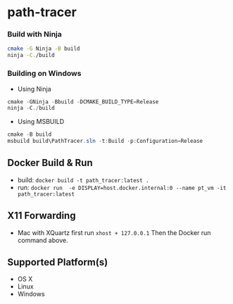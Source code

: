# path-tracer

### Build with Ninja
```bash
cmake -G Ninja -B build
ninja -C./build
```

### Building on Windows 
- Using Ninja
```powershell
cmake -GNinja -Bbuild -DCMAKE_BUILD_TYPE=Release
ninja -C./build
```
- Using MSBUILD
```powershell
cmake -B build
msbuild build\PathTracer.sln -t:Build -p:Configuration=Release
```
## Docker Build & Run
- build: `docker build -t path_tracer:latest .`
- run: `docker run  -e DISPLAY=host.docker.internal:0 --name pt_vm -it path_tracer:latest`

## X11 Forwarding
- Mac with XQuartz
    first run `xhost + 127.0.0.1`
    Then the Docker run command above.

## Supported Platform(s)
- OS X
- Linux
- Windows

